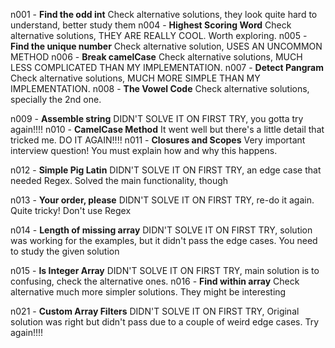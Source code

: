 n001 - **Find the odd int** Check alternative solutions, they look quite hard to understand, better study them
n004 - **Highest Scoring Word** Check alternative solutions, THEY ARE REALLY COOL. Worth exploring.
n005 - **Find the unique number** Check alternative solution, USES AN UNCOMMON METHOD
n006 - **Break camelCase** Check alternative solutions, MUCH LESS COMPLICATED THAN MY IMPLEMENTATION.
n007 - **Detect Pangram** Check alternative solutions, MUCH MORE SIMPLE THAN MY IMPLEMENTATION.
n008 - **The Vowel Code** Check alternative solutions, specially the 2nd one.

n009 - **Assemble string** DIDN'T SOLVE IT ON FIRST TRY, you gotta try again!!!!
n010 - **CamelCase Method** It went well but there's a little detail that tricked me. DO IT AGAIN!!!!
n011 - **Closures and Scopes** Very important interview question! You must explain how and why this happens.

n012 - **Simple Pig Latin** DIDN'T SOLVE IT ON FIRST TRY, an edge case that needed Regex. Solved the main functionality, though

n013 - **Your order, please** DIDN'T SOLVE IT ON FIRST TRY, re-do it again. Quite tricky! Don't use Regex

n014 - **Length of missing array** DIDN'T SOLVE IT ON FIRST TRY, solution was working for the examples, but it didn't pass the edge cases. You need to study the given solution

n015 - **Is Integer Array** DIDN'T SOLVE IT ON FIRST TRY, main solution is to confusing, check the alternative ones.
n016 - **Find within array** Check alternative much more simpler solutions. They might be interesting

n021 - **Custom Array Filters** DIDN'T SOLVE IT ON FIRST TRY, Original solution was right but didn't pass due to a couple of weird edge cases. Try again!!!!
